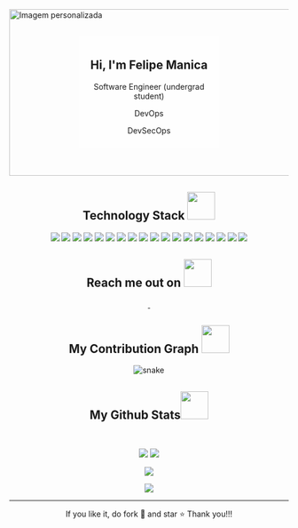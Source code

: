 <div style="position: relative;">
  <img src="https://github.com/ManicaFelipe/ManicaFelipe/assets/112133618/1a84feff-e1cf-4261-85c7-37bf76891c5b" alt="Imagem personalizada" width="1200" height="300">
  <div style="position: absolute; top: 50%; left: 50%; transform: translate(-50%, -50%); background-color: rgba(255, 255, 255, 0.7); padding: 10px;">
    <h2 style="text-align: center;">Hi, I'm Felipe Manica</h2>
    <p style="text-align: center;">Software Engineer (undergrad student)</p>
    <p style="text-align: center;">DevOps </p>
    <p style="text-align: center;">DevSecOps</p>
  </div>
</div>

<h2 align="center">Technology Stack <img src="https://github.com/ritik307/ritik307/blob/main/images/laptop.gif" width="50"></h2>

<p align="center">
  <img src="https://img.shields.io/badge/-Git-black?style=flat-square&logo=git"/>
  <img src="https://img.shields.io/badge/-GitHub-black?style=flat-square&logo=github"/>
  <img src="https://img.shields.io/badge/-Bash-black?style=flat-square&logo=bash"/>
  <img src="https://img.shields.io/badge/C-black?style=flat-square&logo=c&logoColor=white"/>
  <img src="https://img.shields.io/badge/-C++-black?style=flat-square&logo=c"/>
  <img src="https://img.shields.io/badge/-Java-black?style=flat-square&logo=java-original"/>
  <img src="https://img.shields.io/badge/-JavaScript-black?style=flat-square&logo=javascript"/>
  <img src="https://img.shields.io/badge/-Python-black?style=flat-square&logo=Python"/>
  <img src="https://img.shields.io/badge/-MySQL-black?style=flat-square&logo=mysql"/>
  <img src="https://img.shields.io/badge/-MongoDB-black?style=flat-square&logo=mongodb"/>
  <img src="https://img.shields.io/badge/-Docker-black?style=flat-square&logo=docker"/>
  <img src="https://img.shields.io/badge/-Kubernetes-black?style=flat-square&logo=kubernetes"/>
  <img src="https://img.shields.io/badge/-Kibana-black?style=flat-square&logo=kibana"/>
  <img src="https://img.shields.io/badge/-Logstash-black?style=flat-square&logo=logstash"/> 
  <img src="https://img.shields.io/badge/-ElasticSearch-black?style=flat-square&logo=elasticsearch"/>
  <img src="https://img.shields.io/badge/-AWS-black?style=flat-square&logo=amazon"/>
  <img src="https://img.shields.io/badge/-GCP-black?style=flat-square&logo=google-cloud"/>
  <img src="https://img.shields.io/badge/-Azure-black?style=flat-square&logo=azure"/>
  
</p>

<h2 align="center">Reach me out on <img src="https://media0.giphy.com/media/jqNPzdTTxQfOgOqpO4/source.gif" width="50"></h2>

<p align="center">
<!-- <img src="https://img.shields.io/badge/-ritik-purple?style=flat-square&logo=instagram&logoColor=white&link=https://www.instagram.com/pinkdogg307/"/> -->
<a href="mailto: felipe.manicaeng@gmail.com">
 <img src=""/>
</a>
<a href="">
 <img src=""/>
</a>
</p>


<h2 align="center">
  My Contribution Graph <img src="https://media.giphy.com/media/xUA7aZeLE2e0P7Znz2/giphy.gif" width="50">
</h2>
<p align="center">
  <img src="" alt="snake"></center>
</p>

<h2 align="center">
  My Github Stats<img src="https://media.giphy.com/media/VgCDAzcKvsR6OM0uWg/giphy.gif" width="50">
</h2>
 
<br>

<p align = "center">
  <img  src = "https://github-readme-stats.vercel.app/api?username=ManicaFelipe&show_icons=true&theme=radical&line_height=27">
  <img src = "https://github-readme-stats.vercel.app/api/top-langs/?username=ManicaFelipe&hide=Bash,C,Java,JavaScript,&theme=radical">
</p>

<p align = "center">
 <img  src="https://github-readme-streak-stats.herokuapp.com/?user=ManicaFelipe&show_icons=true&locale=en&layout=compact&theme=radical&line_height=0" />
</p> 

<p align = "center">
 <img src="https://activity-graph.herokuapp.com/graph?username=ritik307&theme=redical">
</p> 
<hr>
<p align="center">If you like it, do fork 🍴 and star ⭐ Thank you!!! </p>
